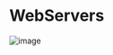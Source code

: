 # WebServers


![image](https://user-images.githubusercontent.com/58285879/171845346-e3572929-8f63-4c7c-a4c8-42819f504b44.png)
